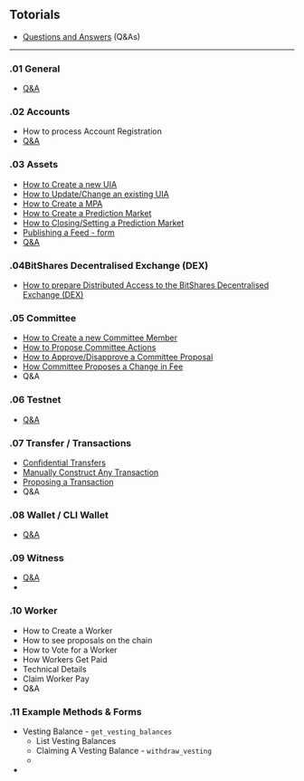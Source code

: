 ## Totorials

* [Questions and Answers](/developers/7_tutorials/01_QA.md#questions-and-answers) (Q&As)

***
### .01 General
- [Q&A](/developers/7_tutorials/01_QA.md#general)

### .02 Accounts 
- How to process Account Registration
- [Q&A](/developers/7_tutorials/01_QA.md#accounts)

### .03 Assets
- [How to Create a new UIA](/developers/7_tutorials/03_assets_uia.md#how-to-create-a-new-uia)
- [How to Update/Change an existing UIA](/developers/7_tutorials/03_assets_uia.md#how-to-updatechange-an-existing-uia)
- [How to Create a MPA](/developers/7_tutorials/03_assets_mpa.md#how-to-create-a-mpa)
- [How to Create a Prediction Market](/developers/7_tutorials/03_assets_pm.md#how-to-create-a-prediction-market)
- [How to Closing/Setting a Prediction Market](/developers/7_tutorials/03_assets_pm.md#how-to-closingsetting-a-prediction-market
)
- [Publishing a Feed - form](/developers/7_tutorials/03_publish_feed.md#publishing-a-feed)
- [Q&A](/developers/7_tutorials/01_QA.md#assets-1)

### .04BitShares Decentralised Exchange (DEX)
- [How to prepare Distributed Access to the BitShares Decentralised Exchange (DEX)](/developers/7_tutorials/04_distributed_access_dex.md#distributed-access-to-the-bitshares-decentralised-exchange)

### .05 Committee
- [How to Create a new Committee Member](/developers/7_tutorials/05_committee_howto.md#creating-a-new-committee-member)
- [How to Propose Committee Actions](/developers/7_tutorials/05_committee_howto.md#how-to-propose-committee-actions)
- [How to Approve/Disapprove a Committee Proposal](/developers/7_tutorials/05_committee_howto.md#how-to-approvedisapprove-a-committee-proposal)
- [How Committee Proposes a Change in Fee](/developers/7_tutorials/05_committee_howto.md#how-committee-proposes-a-change-in-fee)
- Q&A

### .06 Testnet
- [Q&A](/developers/7_tutorials/01_QA.md#testnet-1)


### .07 Transfer / Transactions
- [Confidential Transfers](/developers/7_tutorials/07_confidential_transfer.md#confidential-trandfer)
- [Manually Construct Any Transaction](/developers/7_tutorials/07_construct_transaction.md#construct-any-transaction---manually)
- [Proposing a Transaction](/developers/7_tutorials/07_propose_transaction.md#proposing-a-transaction)
- Q&A


### .08 Wallet / CLI Wallet
- [Q&A](/developers/7_tutorials/01_QA.md#wallet--cli-wallet-1)

### .09 Witness
- [Q&A](/developers/7_tutorials/01_QA.md#witness)
- 

### .10 Worker

- How to Create a Worker
- How to see proposals on the chain
- How to Vote for a Worker
- How Workers Get Paid
- Technical Details
- Claim Worker Pay
- Q&A


### .11 Example Methods & Forms

- Vesting Balance -  `get_vesting_balances`
   - List Vesting Balances
   - Claiming A Vesting Balance - `withdraw_vesting`
   - 
-

